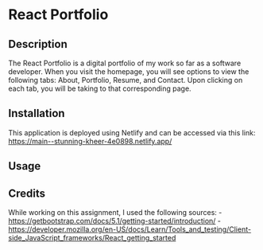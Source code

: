 # React Portfolio

## Description
The React Portfolio is a digital portfolio of my work so far as a software developer. When you visit the homepage, you will see options to view the following tabs: About, Portfolio, Resume, and Contact. Upon clicking on each tab, you will be taking to that corresponding page.


## Installation
This application is deployed using Netlify and can be accessed via this link: https://main--stunning-kheer-4e0898.netlify.app/


## Usage



## Credits
While working on this assignment, I used the following sources:
-https://getbootstrap.com/docs/5.1/getting-started/introduction/
-https://developer.mozilla.org/en-US/docs/Learn/Tools_and_testing/Client-side_JavaScript_frameworks/React_getting_started




